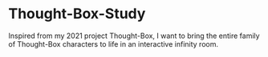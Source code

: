 # Thought-Box-Study
Inspired from my 2021 project Thought-Box, I want to bring the entire family of Thought-Box characters to life in an interactive infinity room.
